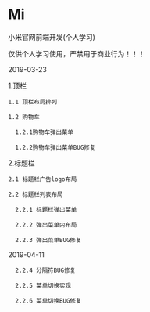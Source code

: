 # Mi
小米官网前端开发(个人学习)

仅供个人学习使用，严禁用于商业行为！！！

2019-03-23

  1.顶栏

    1.1 顶栏布局排列
    
    1.2 购物车

      1.2.1购物车弹出菜单

      1.2.2购物车弹出菜单BUG修复

  2.标题栏

    2.1 标题栏广告logo布局

    2.2 标题栏列表布局

      2.2.1 标题栏弹出菜单

      2.2.2 弹出菜单内布局

      2.2.3 弹出菜单BUG修复

2019-04-11

	  2.2.4 分隔符BUG修复
	  
	  2.2.5 菜单切换实现
	  
	  2.2.6 菜单切换BUG修复
